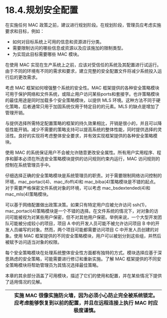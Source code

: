 # 18.4.规划安全配置

在实施任何 MAC 政策之前，建议进行规划阶段。在规划阶段，管理员应考虑实施要求和目标，例如：

* 如何对目标系统上可用的信息和资源进行分类。
* 需要限制访问的哪些信息或资源以及应该施加的限制类型。
* 为实现此目标需要哪些 MAC 模块。

在使用 MAC 实现在生产系统上之前，应该对受信任的系统及其配置进行试运行。由于不同的环境有不同的需求和要求，建立完整的安全配置文件将减少系统投入运行后的更改需求。

考虑 MAC 框架如何增强整个系统的安全性。MAC 框架提供的各种安全策略模块可用于保护网络和文件系统，或阻止用户访问某些ports和套接字。也许策略模块的最佳用途是同时加载多个安全策略模块，以提供 MLS 环境。这种方法不同于硬化策略，后者通常只用于加固系统仅用于特定目的的元素。MLS 的缺点是增加了管理开销。

与提供选择所需特定配置策略的框架的持久效果相比，开销是很小的，并且可以降低性能开销。减少不需要的策略支持可以提高系统的整体性能，同时提供选择的灵活性。良好的实现将考虑整体安全要求，并有效实现框架提供的各种安全策略模块。

使用 MAC 的系统保证用户不会被允许随意更改安全属性。所有用户实用程序、程序和脚本必须在所选安全策略模块提供的访问规则约束内运行，MAC 访问规则的控制在系统管理员手中。

仔细选择正确的安全策略模块是系统管理员的职责。对于需要限制网络访问控制的环境，mac_portacl(4)、mac_ifoff(4)和 mac_biba(4)策略模块是不错的起点。对于需要严格保密文件系统对象的环境，可以考虑 mac_bsdextended(4)和 mac_mls(4)策略模块。

可以基于网络配置做出政策决策。如果只有特定用户应被允许访问 ssh(1)，mac_portacl(4)策略模块是一个不错的选择。在文件系统的情况下，对对象的访问可能被视为对某些用户保密，但不对其他用户保密。举例来说，一个大型开发团队可能被分成较小的项目，项目 A 中的开发人员可能不被允许访问项目 B 中的开发人员编写的对象。然而，两个项目可能都需要访问项目 C 中开发人员创建的对象。使用 MAC 框架提供的不同安全策略模块，用户可以被划分到这些组，并然后被赋予访问适当对象的权限。

每个安全策略模块在处理系统整体安全性方面都有独特的方式。模块选择应基于深思熟虑的安全策略，可能需要进行修订和重新实施。了解 MAC 框架提供的不同安全策略模块将帮助管理员为其情况选择最佳策略。

本章的其余部分涵盖了可用模块，描述了它们的使用和配置，并在某些情况下提供了适用情况的见解。

|  | 实施 MAC 很像实施防火墙，因为必须小心防止完全被系统锁定。应考虑能够恢复到以前的配置，并且在远程连接上执行 MAC 时应极度谨慎。 |
| -- | ------------------------------------------------------------------------------------------------------------------------------ |
